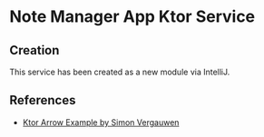 # Note Manager App Ktor Service

## Creation

This service has been created as a new module via IntelliJ.

## References

- [Ktor Arrow Example by Simon Vergauwen](https://github.com/nomisRev/ktor-arrow-example)
